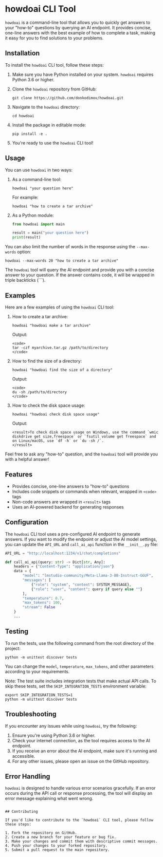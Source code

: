 # howdoai CLI Tool

`howdoai` is a command-line tool that allows you to quickly get answers to your "how-to" questions by querying an AI endpoint. It provides concise, one-line answers with the best example of how to complete a task, making it easy for you to find solutions to your problems.

## Installation

To install the `howdoai` CLI tool, follow these steps:

1. Make sure you have Python installed on your system. `howdoai` requires Python 3.6 or higher.

2. Clone the `howdoai` repository from GitHub:
   ```
   git clone https://github.com/donkodimov/howdoai.git
   ```

3. Navigate to the `howdoai` directory:
   ```
   cd howdoai
   ```

4. Install the package in editable mode:
   ```
   pip install -e .
   ```

5. You're ready to use the `howdoai` CLI tool!

## Usage

You can use `howdoai` in two ways:

1. As a command-line tool:
   ```
   howdoai "your question here"
   ```
   For example:
   ```
   howdoai "how to create a tar archive"
   ```

2. As a Python module:
   ```python
   from howdoai import main
   
   result = main("your question here")
   print(result)
   ```

You can also limit the number of words in the response using the `--max-words` option:

```
howdoai --max-words 20 "how to create a tar archive"
```

The `howdoai` tool will query the AI endpoint and provide you with a concise answer to your question. If the answer contains code, it will be wrapped in triple backticks (```).

## Examples

Here are a few examples of using the `howdoai` CLI tool:

1. How to create a tar archive:
   ```
   howdoai "howdoai make a tar archive"
   ```
   Output:
   ```
   <code>
   tar -czf myarchive.tar.gz /path/to/directory
   </code>
   ```

2. How to find the size of a directory:
   ```
   howdoai "howdoai find the size of a directory"
   ```
   Output:
   ```
   <code>
   du -sh /path/to/directory
   </code>
   ```

3. How to check the disk space usage:
   ```
   howdoai "howdoai check disk space usage"
   ```
   Output:
   ```
   <result>To check disk space usage on Windows, use the command `wmic diskdrive get size,freespace` or `fsutil volume get freespace` and on Linux/macOS, use `df -h` or `du -sh /`.
   </result>
   ```

Feel free to ask any "how-to" question, and the `howdoai` tool will provide you with a helpful answer!

## Features

- Provides concise, one-line answers to "how-to" questions
- Includes code snippets or commands when relevant, wrapped in `<code>` tags
- Non-code answers are wrapped in `<result>` tags
- Uses an AI-powered backend for generating responses

## Configuration

The `howdoai` CLI tool uses a pre-configured AI endpoint to generate answers. If you want to modify the endpoint or adjust the AI model settings, you can update the `API_URL` and `call_ai_api` function in the `__init__.py` file:

```python
API_URL = "http://localhost:1234/v1/chat/completions"

def call_ai_api(query: str) -> Dict[str, Any]:
    headers = {"Content-Type": "application/json"}
    data = {
        "model": "lmstudio-community/Meta-Llama-3-8B-Instruct-GGUF",
        "messages": [
            {"role": "system", "content": SYSTEM_MESSAGE},
            {"role": "user", "content": query if query else ""}
        ],
        "temperature": 0.7,
        "max_tokens": 100,
        "stream": False
    }
    ...
```

## Testing

To run the tests, use the following command from the root directory of the project:

```
python -m unittest discover tests
```

You can change the `model`, `temperature`, `max_tokens`, and other parameters according to your requirements.

Note: The test suite includes integration tests that make actual API calls. To skip these tests, set the `SKIP_INTEGRATION_TESTS` environment variable:

```
export SKIP_INTEGRATION_TESTS=1
python -m unittest discover tests
```
## Troubleshooting

If you encounter any issues while using `howdoai`, try the following:

1. Ensure you're using Python 3.6 or higher.
2. Check your internet connection, as the tool requires access to the AI endpoint.
3. If you receive an error about the AI endpoint, make sure it's running and accessible.
4. For any other issues, please open an issue on the GitHub repository.

## Error Handling

`howdoai` is designed to handle various error scenarios gracefully. If an error occurs during the API call or response processing, the tool will display an error message explaining what went wrong.
```

## Contributing

If you'd like to contribute to the `howdoai` CLI tool, please follow these steps:

1. Fork the repository on GitHub.
2. Create a new branch for your feature or bug fix.
3. Make your changes and commit them with descriptive commit messages.
4. Push your changes to your forked repository.
5. Submit a pull request to the main repository.